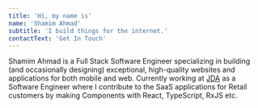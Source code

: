 ```yaml
---
title: 'Hi, my name is'
name: 'Shamim Ahmad'
subtitle: 'I build things for the internet.'
contactText: 'Get In Touch'
---
```


Shamim Ahmad is a Full Stack Software Engineer specializing in building (and occasionally designing) exceptional, high-quality websites and applications for both mobile and web. Currently working at [JDA](https://jda.com) as a Software Engineer where I contribute to the SaaS applications for Retail customers by making Components with React, TypeScript, RxJS etc.
